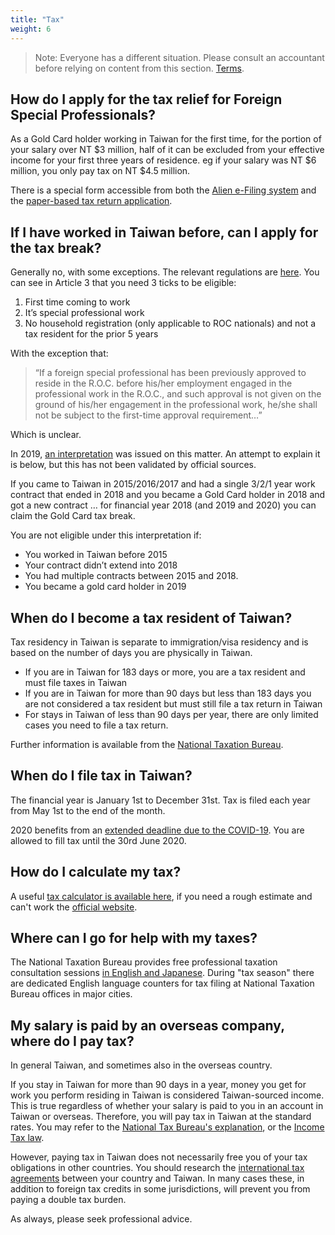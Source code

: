 ```yaml
---
title: "Tax"
weight: 6
---
```

<!--- (c) Tom Fifield, licensed under a
Creative Commons Attribution-NonCommercial-ShareAlike 4.0 International License. -->

> Note: Everyone has a different situation. Please consult an accountant before relying on content from this section. [Terms](/terms).

## How do I apply for the tax relief for Foreign Special Professionals?
As a Gold Card holder working in Taiwan for the first time, for the portion of your salary over
 NT $3 million, half of it can be excluded from your effective income for your first three years
 of residence. eg if your salary was NT $6 million, you only pay tax on NT $4.5 million.

There is a special form accessible from both the [Alien e-Filing system](https://tax.nat.gov.tw/alltax.html?id=9)
 and the [paper-based tax return application](https://www.ntbt.gov.tw/multiplehtml/e4591ae68b83403eb8282d746614311f).

## If I have worked in Taiwan before, can I apply for the tax break?

Generally no, with some exceptions. The relevant regulations are [here](https://law.moj.gov.tw/eng/LawClass/LawAll.aspx?PCode=G0340150%204).
 You can see in Article 3 that you need 3 ticks to be eligible:

1. First time coming to work
1. It’s special professional work
1. No household registration (only applicable to ROC nationals) and not a tax resident for the prior 5 years


With the exception that:

>  “If a foreign special professional has been previously approved to reside in the R.O.C. before
> his/her employment engaged in the professional work in the R.O.C., and such approval is not given
> on the ground of his/her engagement in the professional work, he/she shall not be subject to the
> first-time approval requirement…”

Which is unclear.

In 2019, [an interpretation](https://foreigntalentact.ndc.gov.tw/en/News_Content.aspx?n=F0746484B877D582&s=AB4D1406453F1C22)
 was issued on this matter. An attempt to explain it is below, but this
 has not been validated by official sources.

If you came to Taiwan in 2015/2016/2017 and had a single 3/2/1 year work contract that ended in 2018
 and you became a Gold Card holder in 2018 and got a new contract … for financial year 2018 (and 2019
 and 2020) you can claim the Gold Card tax break.


You are not eligible under this interpretation if:
* You worked in Taiwan before 2015
* Your contract didn’t extend into 2018
* You had multiple contracts between 2015 and 2018.
* You became a gold card holder in 2019

## When do I become a tax resident of Taiwan?
Tax residency in Taiwan is separate to immigration/visa residency and is based on the number
 of days you are physically in Taiwan.

* If you are in Taiwan for 183 days or more, you are a tax resident and must file taxes in Taiwan
* If you are in Taiwan for more than 90 days but less than 183 days you are not considered a tax resident but must still file a tax return in Taiwan
* For stays in Taiwan of less than 90 days per year, there are only limited cases you need to file a tax return.

Further information is available from the [National Taxation Bureau](https://www.ntbt.gov.tw/English/singlehtml/71b35f4132414a35a91daf5aeebbb801?cntId=50d25ba6f78a4abc9ac8b88ccb4c2231).


## When do I file tax in Taiwan?
The financial year is January 1st to December 31st. Tax is filed each year from May 1st to the end of the month.

2020 benefits from an [extended deadline due to the COVID-19](https://home.kpmg/us/en/home/insights/2020/04/tnf-taiwan-tax-return-tax-payment-deadlines-extended-covid-19.html). You are allowed to fill tax until the 30rd June 2020.

## How do I calculate my tax?
A useful [tax calculator is available here](https://docs.google.com/spreadsheets/d/1_UNRjnQXEdcUYLkw-Hqo1K22RE1QAjIFelvtp0nD0mY/edit#gid=1372091174), if you need a rough estimate and can't work the [official
website](https://www.etax.nat.gov.tw/etwmain/front/ETW158W13?site=en).

## Where can I go for help with my taxes?
The National Taxation Bureau provides free professional taxation consultation sessions [in English and Japanese](https://www.ntbt.gov.tw/English/multiplehtml/51c544ce868347fa85b4d63bcaee4559).
During "tax season" there are dedicated English language counters for tax filing at
National Taxation Bureau offices in major cities.

## My salary is paid by an overseas company, where do I pay tax?
In general Taiwan, and sometimes also in the overseas country.

If you stay in Taiwan for more than 90 days in a year, money you get for work you perform residing in Taiwan
 is considered Taiwan-sourced income. This is true regardless of whether your salary is paid to you in an account
 in Taiwan or overseas. Therefore, you will pay tax in Taiwan at the standard rates. You may refer to the
 [National Tax Bureau's explanation](https://www.ntbt.gov.tw/English/multiplehtml/528c4cdfd10f455b9ad439c6a0642b2b),
  or the [Income Tax law](https://law.moj.gov.tw/ENG/LawClass/LawSearchContent.aspx?pcode=G0340003&norge=8).

However, paying tax in Taiwan does not necessarily free you of your tax obligations in other countries.
 You should research the [international tax agreements](https://investtaiwan.nat.gov.tw/showPage?lang=eng&search=58)
 between your country and Taiwan. In many cases these, in addition to foreign tax credits in some jurisdictions,
 will prevent you from paying a double tax burden.

As always, please seek professional advice.

